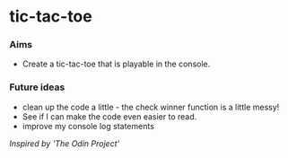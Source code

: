 # tic-tac-toe

### Aims

- Create a tic-tac-toe that is playable in the console.

### Future ideas

- clean up the code a little - the check winner function is a little messy!
- See if I can make the code even easier to read.
- improve my console log statements

_Inspired by 'The Odin Project'_
